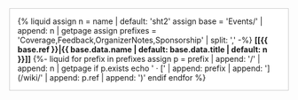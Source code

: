 <div style="padding: 0 1em; background: white; border: 1px solid #ccc">

{% liquid
assign n = name | default: 'sht2'
assign base = 'Events/' | append: n | getpage
assign prefixes = 'Coverage,Feedback,OrganizerNotes,Sponsorship' | split: ','
-%}
**[[{{ base.ref }}|{{ base.data.name | default: base.data.title | default: n }}]]**
{%- liquid
for prefix in prefixes
  assign p = prefix | append: '/' | append: n | getpage
  if p.exists
    echo ' &middot; [' | append: prefix | append: '](/wiki/' | append: p.ref | append: ')'
  endif
endfor
%}

</div>